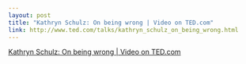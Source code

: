 ```yaml
--- 
layout: post
title: "Kathryn Schulz: On being wrong | Video on TED.com"
link: http://www.ted.com/talks/kathryn_schulz_on_being_wrong.html
---
```

<a href=
"http://www.ted.com/talks/kathryn_schulz_on_being_wrong.html">Kathryn
Schulz: On being wrong | Video on TED.com</a>
